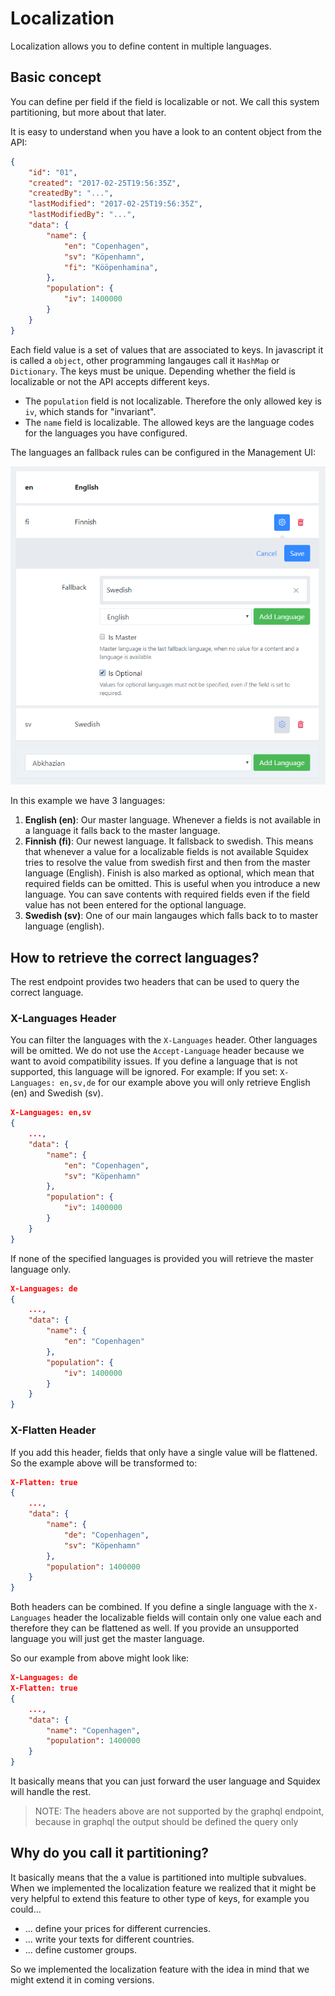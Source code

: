 # Localization

Localization allows you to define content in multiple languages.

## Basic concept

You can define per field if the field is localizable or not. We call this system partitioning, but more about that later.

It is easy to understand when you have a look to an content object from the API:

```json
{ 
    "id": "01",
    "created": "2017-02-25T19:56:35Z",
    "createdBy": "...",
    "lastModified": "2017-02-25T19:56:35Z",
    "lastModifiedBy": "...",
    "data": {
        "name": {
            "en": "Copenhagen",
            "sv": "Köpenhamn",
            "fi": "Kööpenhamina",
        },
        "population": {
            "iv": 1400000
        }
    }
}
```

Each field value is a set of values that are associated to keys. In javascript it is called a `object`, other programming langauges call it `HashMap` or `Dictionary`. The keys must be unique. Depending whether the field is localizable or not the API accepts different keys.

* The `population` field is not localizable. Therefore the only allowed key is `iv`, which stands for "invariant".
* The `name` field is localizable. The allowed keys are the language codes for the languages you have configured.

The languages an fallback rules can be configured in the Management UI:

![Settings](../images/articles/localization/settings.png)

In this example we have 3 languages:

1. **English (en)**: Our master language. Whenever a fields is not available in a language it falls back to the master language.
2. **Finnish (fi)**: Our newest language. It fallsback to swedish. This means that whenever a value for a localizable fields is not available Squidex tries to resolve the value from swedish first and then from the master language (English). Finish is also marked as optional, which mean that required fields can be omitted. This is useful when you introduce a new language. You can save contents with required fields even if the field value has not been entered for the optional language.
3. **Swedish (sv)**: One of our main langauges which falls back to to master language (english).

## How to retrieve the correct languages?

The rest endpoint provides two headers that can be used to query the correct language.

### X-Languages Header

You can filter the languages with the `X-Languages` header. Other languages will be omitted. We do not use the `Accept-Language` header because we want to avoid compatibility issues. If you define a language that is not supported, this language will be ignored. For example: If you set: `X-Languages: en,sv,de` for our example above you will only retrieve English (en) and Swedish (sv). 

```json
X-Languages: en,sv
{ 
    ...,
    "data": {
        "name": {
            "en": "Copenhagen",
            "sv": "Köpenhamn"
        },
        "population": {
            "iv": 1400000
        }
    }
}
```

If none of the specified languages is provided you will retrieve the master language only.

```json
X-Languages: de
{ 
    ...,
    "data": {
        "name": {
            "en": "Copenhagen"
        },
        "population": {
            "iv": 1400000
        }
    }
}
```

### X-Flatten Header

If you add this header, fields that only have a single value will be flattened. So the example above will be transformed to:

```json
X-Flatten: true
{ 
    ...,
    "data": {
        "name": {
            "de": "Copenhagen",
            "sv": "Köpenhamn"
        },
        "population": 1400000
    }
}
```

Both headers can be combined. If you define a single language with the `X-Languages` header the localizable fields will contain only one value each and therefore they can be flattened as well. If you provide an unsupported language you will just get the master language.

So our example from above might look like:

```json
X-Languages: de
X-Flatten: true
{ 
    ...,
    "data": {
        "name": "Copenhagen",
        "population": 1400000
    }
}
```

It basically means that you can just forward the user language and Squidex will handle the rest.

> NOTE: The headers above are not supported by the graphql endpoint, because in graphql the output should be defined the query only

## Why do you call it partitioning?

It basically means that the a value is partitioned into multiple subvalues. When we implemented the localization feature we realized that it might be very helpful to extend this feature to other type of keys, for example you could...

* ... define your prices for different currencies.
* ... write your texts for different countries.
* ... define customer groups.

So we implemented the localization feature with the idea in mind that we might extend it in coming versions.
